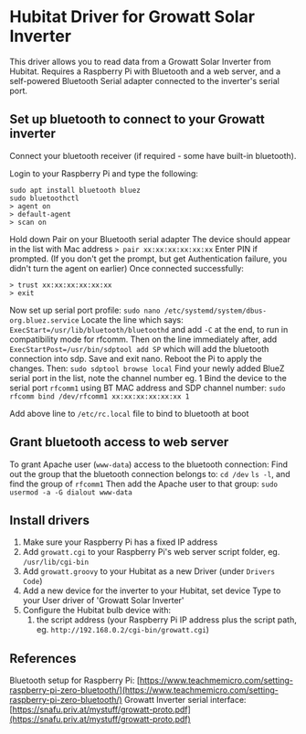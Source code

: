 # Hubitat Driver for Growatt Solar Inverter

This driver allows you to read data from a Growatt Solar Inverter from Hubitat. Requires a Raspberry Pi with Bluetooth and a web server, and a self-powered Bluetooth Serial adapter connected to the inverter's serial port.

## Set up bluetooth to connect to your Growatt inverter

Connect your bluetooth receiver (if required - some have built-in bluetooth).

Login to your Raspberry Pi and type the following:
```
sudo apt install bluetooth bluez
sudo bluetoothctl
> agent on
> default-agent
> scan on
```
Hold down Pair on your Bluetooth serial adapter
The device should appear in the list with Mac address
`> pair xx:xx:xx:xx:xx:xx`
Enter PIN if prompted. (If you don't get the prompt, but get Authentication failure, you didn't turn the agent on earlier)
Once connected successfully:
```
> trust xx:xx:xx:xx:xx:xx
> exit
```
Now set up serial port profile:
`sudo nano /etc/systemd/system/dbus-org.bluez.service`
Locate the line which says:
`ExecStart=/usr/lib/bluetooth/bluetoothd`
and add `-C` at the end, to run in compatibility mode for rfcomm. Then on the line immediately after, add
`ExecStartPost=/usr/bin/sdptool add SP`
which will add the bluetooth connection into sdp.
Save and exit nano.
Reboot the Pi to apply the changes.
Then:
`sudo sdptool browse local`
Find your newly added BlueZ serial port in the list, note the channel number eg. 1
Bind the device to the serial port `rfcomm1` using BT MAC address and SDP channel number:
`sudo rfcomm bind /dev/rfcomm1 xx:xx:xx:xx:xx:xx 1`

Add above line to `/etc/rc.local` file to bind to bluetooth at boot

## Grant bluetooth access to web server

To grant Apache user (`www-data`) access to the bluetooth connection:
Find out the group that the bluetooth connection belongs to:
`cd /dev`
`ls -l`, and find the group of `rfcomm1`
Then add the Apache user to that group:
`sudo usermod -a -G dialout www-data`

## Install drivers

1. Make sure your Raspberry Pi has a fixed IP address
2. Add `growatt.cgi` to your Raspberry Pi's web server script folder, eg. `/usr/lib/cgi-bin`
3. Add `growatt.groovy` to your Hubitat as a new Driver (under `Drivers Code`)
4. Add a new device for the inverter to your Hubitat, set device Type to your User driver of 'Growatt Solar Inverter'
5. Configure the Hubitat bulb device with:
    1. the script address (your Raspberry Pi IP address plus the script path, eg. `http://192.168.0.2/cgi-bin/growatt.cgi`)

## References
Bluetooth setup for Raspberry Pi: [https://www.teachmemicro.com/setting-raspberry-pi-zero-bluetooth/](https://www.teachmemicro.com/setting-raspberry-pi-zero-bluetooth/)
Growatt Inverter serial interface: [https://snafu.priv.at/mystuff/growatt-proto.pdf](https://snafu.priv.at/mystuff/growatt-proto.pdf)
